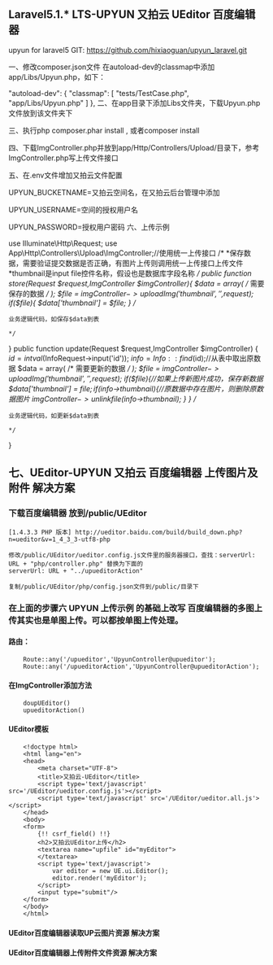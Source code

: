 ## Laravel5.1.* LTS-UPYUN 又拍云 UEditor 百度编辑器

upyun for laravel5 GIT: https://github.com/hixiaoguan/upyun_laravel.git

一、修改composer.json文件 在autoload-dev的classmap中添加app/Libs/Upyun.php，如下：

"autoload-dev": {
    "classmap": [
        "tests/TestCase.php",
        "app/Libs/Upyun.php"
    ]
},
二、在app目录下添加Libs文件夹，下载Upyun.php文件放到该文件夹下

三、执行php composer.phar install , 或者composer install

四、下载ImgController.php并放到app/Http/Controllers/Upload/目录下，参考ImgController.php写上传文件接口

五、在.env文件增加又拍云文件配置

UPYUN_BUCKETNAME=又拍云空间名，在又拍云后台管理中添加

UPYUN_USERNAME=空间的授权用户名

UPYUN_PASSWORD=授权用户密码
六、上传示例

use Illuminate\Http\Request;
use App\Http\Controllers\Upload\ImgController;//使用统一上传接口
/*
*保存数据，需要验证提交数据是否正确，有图片上传则调用统一上传接口上传文件
*thumbnail是input file控件名称，假设也是数据库字段名称
*/
public function store(Request $request,ImgController $imgController){
    $data = array(
        /*
        需要保存的数据
        */
    );
    $file = $imgController->uploadImg('thumbnail','',$request);
    if($file){
        $data['thumbnail'] = $file;
    }
    /*

    业务逻辑代码，如保存$data到表

    */
}
public function update(Request $request,ImgController $imgController)
{
    $id = intval($InfoRequest->input('id'));
    $info = Info::find($id);//从表中取出原数据
    $data = array(
        /*
        需要更新的数据
        */
    );
    $file = $imgController->uploadImg('thumbnail','',$request);
    if($file){//如果上传新图片成功，保存新数据
        $data['thumbnail'] = $file;
        if($info->thumbnail){//原数据中存在图片，则删除原数据图片
            $imgController->unlinkfile($info->thumbnail);
        }
    }
    /*

    业务逻辑代码，如更新$data到表

    */

}

## 七、UEditor-UPYUN 又拍云 百度编辑器 上传图片及附件 解决方案
### 下载百度编辑器 放到/public/UEditor
    [1.4.3.3 PHP 版本] http://ueditor.baidu.com/build/build_down.php?n=ueditor&v=1_4_3_3-utf8-php

    修改/public/UEditor/ueditor.config.js文件里的服务器接口，查找：serverUrl: URL + "php/controller.php" 替换为下面的
    serverUrl: URL + "../upueditorAction"

    复制/public/UEditor/php/config.json文件到/public/目录下

### 在上面的步骤六 UPYUN 上传示例 的基础上改写 百度编辑器的多图上传其实也是单图上传。可以都按单图上传处理。
#### 路由：
        Route::any('/upueditor','UpyunController@upueditor');
        Route::any('/upueditorAction','UpyunController@upueditorAction');
#### 在ImgController添加方法
        doupUEditor()
        upueditorAction()
#### UEditor模板
        <!doctype html>
        <html lang="en">
        <head>
            <meta charset="UTF-8">
            <title>又拍云-UEditor</title>
            <script type='text/javascript' src='/UEditor/ueditor.config.js'></script>
            <script type='text/javascript' src='/UEditor/ueditor.all.js'></script>
        </head>
        <body>
        <form>
            {!! csrf_field() !!}
            <h2>又拍云UEditor上传</h2>
            <textarea name="upfile" id="myEditor">
            </textarea>
            <script type='text/javascript'>
                var editor = new UE.ui.Editor();
                editor.render('myEditor');
            </script>
            <input type="submit"/>
        </form>
        </body>
        </html>

 #### UEditor百度编辑器读取UP云图片资源 解决方案

 #### UEditor百度编辑器上传附件文件资源 解决方案